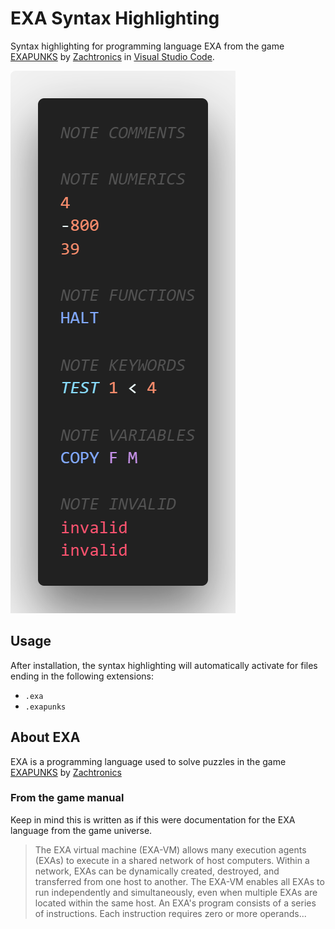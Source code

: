 # EXA Syntax Highlighting

Syntax highlighting for programming language EXA from the game [EXAPUNKS](http://www.zachtronics.com/exapunks/) by [Zachtronics](http://www.zachtronics.com/) in [Visual Studio Code](https://code.visualstudio.com/).

![EXA Syntax Highlighting in action](assets/code.png)

## Usage

After installation, the syntax highlighting will automatically activate for files ending in the following extensions:

* `.exa`
* `.exapunks`

## About EXA

EXA is a programming language used to solve puzzles in the game [EXAPUNKS](http://www.zachtronics.com/exapunks/) by [Zachtronics](http://www.zachtronics.com/)

### From the game manual

Keep in mind this is written as if this were documentation for the EXA language from the game universe.

> The EXA virtual machine (EXA-VM) allows many execution agents (EXAs) to execute in a shared network of host computers. Within a network, EXAs can be dynamically created, destroyed, and transferred from one host to another. The EXA-VM enables all EXAs to run independently and simultaneously, even when multiple EXAs are located within the same host.
An EXA's program consists of a series of instructions. Each instruction requires zero or more operands...
